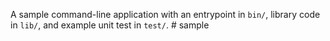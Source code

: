 A sample command-line application with an entrypoint in `bin/`, library code
in `lib/`, and example unit test in `test/`.
#   s a m p l e  
 
